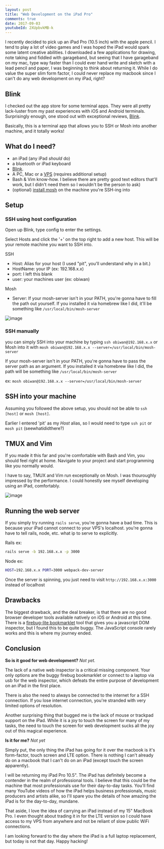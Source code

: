 ```yaml
---
layout: post
title: "Web Development on the iPad Pro"
comments: true
date: 2017-09-03
youtubeId: 2XUpbvkMB-k
---
```


I recently decided to pick up an iPad Pro (10.5 inch) with the apple pencil. I tend to play a lot of
video games and I was hoped the iPad would spark some latent creative abilities. I downloaded a few
applications for drawing, note taking and fiddled with garageband, but seeing that I have garageband
on my mac, type way faster than I could ever hand write and sketch with a lead pencil and paper, I
was beginning to think about returning it. While I do value the super slim form factor, I could
never replace my macbook since I can't do any web development on my iPad, right?

## Blink

I checked out the app store for some terminal apps. They were all pretty lack-luster from my past
experiences with iOS and Android terminals. Surprisingly enough, one stood out with exceptional reviews,
[Blink](https://itunes.apple.com/us/app/blink-shell-mosh-ssh-terminal/id1156707581?mt=8).

Basically, this is a terminal app that allows you to SSH or Mosh into another machine, and it
totally works!

## What do I need?

- an iPad (any iPad _should_ do)
- a bluetooth or iPad keyboard
- [Blink](https://itunes.apple.com/us/app/blink-shell-mosh-ssh-terminal/id1156707581?mt=8).
- A PC, Mac or a [VPS](https://www.digitalocean.com/pricing/) (requires additional setup)
- Bash & Vim know-how. I believe there are pretty good text editors that'll work, but I didn't need
  them so I wouldn't be the person to ask)
- (optional) [install mosh](https://mosh.org/#getting) on the machine you're SSH-ing into

## Setup

### SSH using host configuration

Open up Blink, type config to enter the settings.

Select Hosts and click the '+' on the top right to add a new host. This will be your remote machine
you want to SSH into.

SSH
- Host: Alias for your host (I used "pit", you'll understand why in a bit.)
- HostName: your IP (ex: 192.168.x.x)
- port: I left this blank
- user: your machines user (ex: obiwan)

Mosh
- Server: If your mosh-server isn't in your PATH, you're gonna have to fill the path out yourself.
  If you installed it via homebrew like I did, it'll be something like `/usr/local/bin/mosh-server`

![image]({{site.url}}/assets/img/blink-settings.png)

### SSH manually

you can simply SSH into your machine by typing `ssh obiwan@192.168.x.x`
or Mosh into it with `mosh obiwan@192.168.x.x --server=/usr/local/bin/mosh-server`

If your mosh-server isn't in your PATH, you're gonna have to pass the server path as an argument.
If you installed it via homebrew like I did, the path will be something like `/usr/local/bin/mosh-server`

ex: `mosh obiwan@192.168.x.x --server=/usr/local/bin/mosh-server`

## SSH into your machine

Assuming you followed the above setup, you should not be able to `ssh [host]` or `mosh [host]`.

Earlier I entered 'pit' as my _Host_ alias, so I would need to type `ssh pit` or `mosh pit`
(seewhatididthere?)


## TMUX and Vim

If you made it this far and you're comfortable with Bash and Vim, you should feel right at home.
Navigate to your project and start programming like you normally would.

I have to say, TMUX and Vim run exceptionally on Mosh. I was thouroughly impressed by the
performance. I could honestly see myself developing using an iPad, comfortably.

![image]({{site.url}}/assets/img/ipad-setup.png)

## Running the web server

If you simply try running `rails serve`, you're gonna have a bad time. This is because your iPad
cannot connect to your VPS's localhost. you're gonna have to tell rails, node, etc. what ip to serve
to explicitly.

Rails ex:
``` bash
rails serve -b 192.168.x.x -p 3000
```

Node ex:
``` bash
HOST=192.168.x.x PORT=3000 webpack-dev-server
```

Once the server is spinning, you just need to visit `http://192.168.x.x:3000` instead of localhost


## Drawbacks

The biggest drawback, and the deal breaker, is that there are no good browser developer tools
available natively on iOS or Android at this time. There is a
[firebug-lite bookmarklet](http://martinkool.com/post/13629963755/firebug-on-ipad-and-iphone) tool
that gives you a javascript DOM inspector, but I found this to be quite buggy. The JavaScript
console rarely works and this is where my journey ended.

## Conclusion

**So is it good for web development?** _Not yet._

The lack of a native web inspector is a critical missing component. Your only options are the buggy
firebug bookmarklet or connect to a laptop via usb for the web inspector, which defeats the entire
purpose of development on an iPad in the first place.

There is also the need to always be connected to the internet for a SSH connection. If you lose
internet connection, you're stranded with very limited options of resolution.

Another surprising thing that bugged me is the lack of mouse or trackpad support on the iPad. While it
is a joy to touch the screen for many of my tasks, the need to touch the screen for web development
sucks all the joy out of this magical experience.

**Is it for me?** _Not yet_

Simply put, the only thing the iPad has going for it over the macbook is it's form-factor, touch
screen and LTE option. There is nothing I can't already do on a macbook that I can't do on an iPad
(except touch the screen apparently).

I will be returning my iPad Pro 10.5". The iPad has definitely become a contender in the realm of
professional tools. I believe that this could be the machine that most professionals use for their
day-to-day tasks. You'll find many YouTube videos of how the iPad helps business professionals,
music producers and artists alike, so I'll spare you the details of how amazing the iPad is for the
day-to-day, mundane.

That aside, I love the idea of carrying an iPad instead of my 15" MacBook Pro. I even thought about
trading it in for the LTE version so I could have access to my VPS from anywhere and not be reliant
of slow public WiFi connections.

I am looking forward to the day where the iPad is a full laptop replacement, but today is not that
day. Happy hacking!
